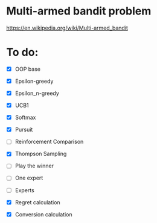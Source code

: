 # Multi-armed bandit problem
https://en.wikipedia.org/wiki/Multi-armed_bandit

# To do:
- [x] OOP base
- [x] Epsilon-greedy
- [x] Epsilon_n-greedy
- [x] UCB1
- [x] Softmax
- [x] Pursuit
- [ ] Reinforcement Comparison
- [x] Thompson Sampling
- [ ] Play the winner
- [ ] One expert
- [ ] Experts

- [x] Regret calculation
- [x] Conversion calculation
